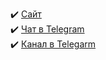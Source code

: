 :heavy_check_mark:  [Сайт](https://qa.guru)  
:heavy_check_mark:  [Чат в Telegram](https://t.me/qa_guru_chat)       
:heavy_check_mark:  [Канал в Telegarm](https://t.me/qa_automation)   